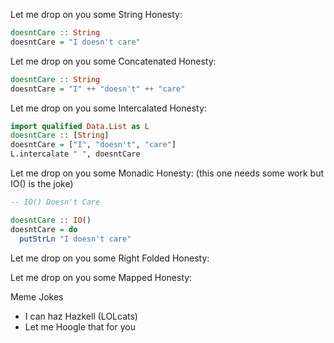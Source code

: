 Let me drop on you some String Honesty: 

```haskell
doesntCare :: String
doesntCare = "I doesn't care"
```

Let me drop on you some Concatenated Honesty: 
```haskell
doesntCare :: String
doesntCare = "I" ++ "doesn't" ++ "care"
```

Let me drop on you some Intercalated Honesty: 
```haskell
import qualified Data.List as L
doesntCare :: [String]
doesntCare = ["I", "doesn't", "care"]
L.intercalate " ", doesntCare
```

Let me drop on you some Monadic Honesty: 
(this one needs some work but IO() is the joke)
```haskell
-- IO() Doesn't Care

doesntCare :: IO()
doesntCare = do
  putStrLn "I doesn't care"

```

Let me drop on you some Right Folded Honesty: 

Let me drop on you some Mapped Honesty: 

Meme Jokes

* I can haz Hazkell (LOLcats)
* Let me Hoogle that for you
